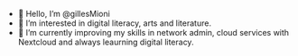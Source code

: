 - 👋 Hello, I’m @gillesMioni
- 👀 I’m interested in digital literacy, arts and literature.
- 🌱 I’m currently improving my skills in network admin, cloud services with Nextcloud and always leaurning digital literacy.


<!---
gillesMioni/gillesMioni is a ✨ special ✨ repository because its `README.md` (this file) appears on your GitHub profile.
You can click the Preview link to take a look at your changes.
--->
